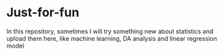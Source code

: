 # Just-for-fun
In this repository, sometimes I will try something new about statistics and upload them here, like machine learning, DA analysis and linear regression model 
